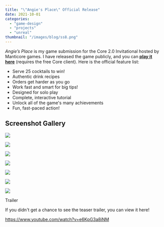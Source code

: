 ```yaml
---
title: "\"Angie's Place\" Official Release"
date: 2021-10-01
categories: 
  - "game-design"
  - "projects"
  - "unreal"
thumbnail: "/images/blog/ss8.png"
---
```


_Angie’s Place_ is my game submission for the Core 2.0 Invitational hosted by Manticore games. I have released the game publicly, and you can **[play it here](https://www.coregames.com/games/ba74cd/angies-place-release)** (requires the free Core client). Here is the official feature list:

- Serve 25 cocktails to win!
- Authentic drink recipes
- Orders get harder as you go
- Work fast and smart for big tips!
- Designed for solo play
- Complete, interactive tutorial
- Unlock all of the game's many achievements
- Fun, fast-paced action!

## Screenshot Gallery

![](images/ss7.png)

![](images/ss9.png)

![](images/ss8.png)

![](images/ss6.png)

![](images/ss5.png)

![](images/ss2.png)

![](images/ss1.png)

Trailer

If you didn't get a chance to see the teaser trailer, you can view it here!

https://www.youtube.com/watch?v=e6KpG3a8iNM
